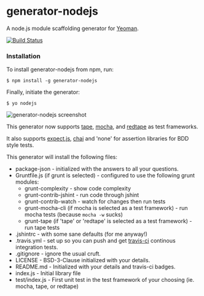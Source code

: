 # generator-nodejs

A node.js module scaffolding generator for [Yeoman](http://yeoman.io).

[![Build Status](https://secure.travis-ci.org/eugeneware/generator-nodejs.png?branch=master)](https://travis-ci.org/eugeneware/generator-nodejs)

### Installation

To install generator-nodejs from npm, run:

```
$ npm install -g generator-nodejs
```

Finally, initiate the generator:

```
$ yo nodejs
```

![generator-nodejs screenshot](https://raw.github.com/eugeneware/generator-nodejs/master/screenshot.png)

This generator now supports [tape](https://github.com/substack/tape),
[mocha](https://github.com/visionmedia/mocha), and
[redtape](https://github.com/eugeneware/redtape) as test frameworks.

It also supports [expect.js](https://github.com/learnboost/expect.js),
[chai](https://github.com/chaijs/chai) and 'none' for assertion libraries for
BDD style tests.

This generator will install the following files:

* package-json - initialized with the answers to all your questions.
* Gruntfile.js (if grunt is selected) - configured to use the following grunt modules:
    * grunt-complexity - show code complexity
    * grunt-contrib-jshint - run code through jshint
    * grunt-contrib-watch - watch for changes then run tests
    * grunt-mocha-cli (if mocha is selected as a test framework) - run mocha
      tests (because `mocha -w` sucks)
    * grunt-tape (if 'tape' or 'redtape' is selected as a test framework) - run
      tape tests
* .jshintrc - with some sane defaults (for me anyway!)
* .travis.yml - set up so you can push and get [travis-ci](http://travis-ci.org)
   continous integration tests.
* .gitignore - ignore the usual cruft.
* LICENSE - BSD-3-Clause initialized with your details.
* README.md - Initialized with your details and travis-ci badges.
* index.js - Initial library file
* test/index.js - First unit test in the test framework of your choosing
  (ie. mocha, tape, or redtape)


